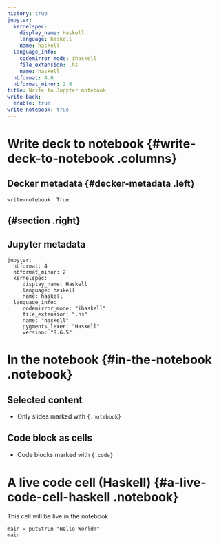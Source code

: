 ```yaml
---
history: true
jupyter:
  kernelspec:
    display_name: Haskell
    language: haskell
    name: haskell
  language_info:
    codemirror_mode: ihaskell
    file_extension: .hs
    name: haskell
  nbformat: 4.0
  nbformat_minor: 2.0
title: Write to Jupyter notebook
write-back:
  enable: true
write-notebook: true
---
```


# Write deck to notebook {#write-deck-to-notebook .columns}

## Decker metadata {#decker-metadata .left}

``` {.yaml}
write-notebook: True
```

##  {#section .right}

## Jupyter metadata

``` {.yaml}
jupyter:
  nbformat: 4
  nbformat_minor: 2
  kernelspec:
     display_name: Haskell
     language: haskell
     name: haskell
  language_info:
     codemirror_mode: "ihaskell"
     file_extension: ".hs"
     name: "haskell"
     pygments_lexer: "Haskell"
     version: "8.6.5"
```

# In the notebook {#in-the-notebook .notebook}

## Selected content

-   Only slides marked with `{.notebook}`

## Code block as cells

-   Code blocks marked with `{.code}`

# A live code cell (Haskell) {#a-live-code-cell-haskell .notebook}

This cell will be live in the notebook.

``` {.haskell .code}
main = putStrLn "Hello World!"
main
```

